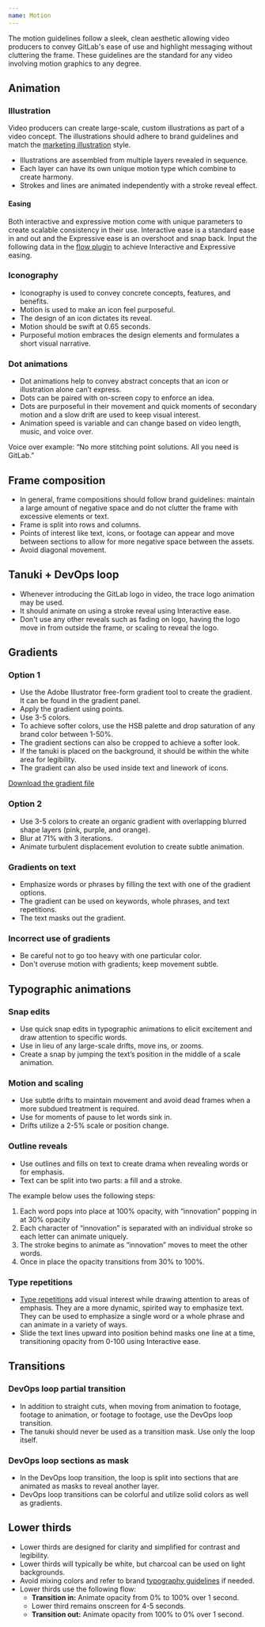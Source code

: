 ```yaml
---
name: Motion
---
```


The motion guidelines follow a sleek, clean aesthetic allowing video producers to convey GitLab's ease of use and highlight messaging without cluttering the frame. These guidelines are the standard for any video involving motion graphics to any degree.

## Animation

### Illustration

Video producers can create large-scale, custom illustrations as part of a video concept. The illustrations should adhere to brand guidelines and match the [marketing illustration](/brand-design/marketing-illustrations) style.
- Illustrations are assembled from multiple layers revealed in sequence.
- Each layer can have its own unique motion type which combine to create harmony.
- Strokes and lines are animated independently with a stroke reveal effect.

<figure-img alt="Deconstructed layered illustration animation example with motion details" label="Illustration animation example" src="/img/brand/illustration-animation-deconstructed.png"></figure-img>

<vimeo-player title="Illustration" video-id="791344150"></vimeo-player>

#### Easing

Both interactive and expressive motion come with unique parameters to create scalable consistency in their use. Interactive ease is a standard ease in and out and the Expressive ease is an overshoot and snap back. Input the following data in the [flow plugin](https://aescripts.com/flow/) to achieve Interactive and Expressive easing.

<figure-img alt="Illustration easing example with After Effects specs" label="Illustration easing example" src="/img/brand/illustration-easing-specs.svg" width="480"></figure-img>

### Iconography

- Iconography is used to convey concrete concepts, features, and benefits.
- Motion is used to make an icon feel purposeful.
- The design of an icon dictates its reveal.
- Motion should be swift at 0.65 seconds.
- Purposeful motion embraces the design elements and formulates a short visual narrative.

<vimeo-player video-id="791341802"></vimeo-player>

### Dot animations

- Dot animations help to convey abstract concepts that an icon or illustration alone can’t express.
- Dots can be paired with on-screen copy to enforce an idea.
- Dots are purposeful in their movement and quick moments of secondary motion and a slow drift are used to keep visual interest.
- Animation speed is variable and can change based on video length, music, and voice over.

Voice over example: “No more stitching point solutions. All you need is GitLab.”

<vimeo-player title="Dot animations" video-id="791329958"></vimeo-player>

## Frame composition

- In general, frame compositions should follow brand guidelines: maintain a large amount of negative space and do not clutter the frame with excessive elements or text.
- Frame is split into rows and columns.
- Points of interest like text, icons, or footage can appear and move between sections to allow for more negative space between the assets.
- Avoid diagonal movement.

<vimeo-player title="Frame composition" video-id="791336183"></vimeo-player>


## Tanuki + DevOps loop

- Whenever introducing the GitLab logo in video, the trace logo animation may be used.
- It should animate on using a stroke reveal using Interactive ease.
- Don't use any other reveals such as fading on logo, having the logo move in from outside the frame, or scaling to reveal the logo.

<vimeo-player title="Tanuki" video-id="791334272"></vimeo-player>

## Gradients

### Option 1

- Use the Adobe Illustrator free-form gradient tool to create the gradient. It can be found in the gradient panel.
- Apply the gradient using points.
- Use 3-5 colors.
- To achieve softer colors, use the HSB palette and drop saturation of any brand color between 1-50%.
- The gradient sections can also be cropped to achieve a softer look.
- If the tanuki is placed on the background, it should be within the white area for legibility.
- The gradient can also be used inside text and linework of icons.

[Download the gradient file](https://drive.google.com/file/d/13PPVVsDp6ySALH-14pQrzcDXYWD6qRwU/view) 

<figure-img alt="4 color, soft gradient example with motion details" label="Gradient example" src="/img/brand/gradient-1.png"></figure-img>

### Option 2

- Use 3-5 colors to create an organic gradient with overlapping blurred shape layers (pink, purple, and orange).
- Blur at 71% with 3 iterations.
- Animate turbulent displacement evolution to create subtle animation.

<figure-img alt="3-5 color, organic gradient example with subtle animation" label="Gradient example" src="/img/brand/gradient-2.png"></figure-img>

### Gradients on text

- Emphasize words or phrases by filling the text with one of the gradient options.
- The gradient can be used on keywords, whole phrases, and text repetitions.
- The text masks out the gradient.

<figure-img alt="Example of gradient masked over text" label="Gradient text example" src="/img/brand/gradient-type.png"></figure-img>

### Incorrect use of gradients

- Be careful not to go too heavy with one particular color.
- Don't overuse motion with gradients; keep movement subtle.

## Typographic animations

### Snap edits

- Use quick snap edits in typographic animations to elicit excitement and draw attention to specific words.
- Use in lieu of any large-scale drifts, move ins, or zooms.
- Create a snap by jumping the text’s position in the middle of a scale animation.

<vimeo-player title="Snap edits" video-id="791341810"></vimeo-player>

### Motion and scaling

- Use subtle drifts to maintain movement and avoid dead frames when a more subdued treatment is required.
- Use for moments of pause to let words sink in.
- Drifts utilize a 2-5% scale or position change.

<vimeo-player title="Drifts" video-id="791341794"></vimeo-player>

### Outline reveals

- Use outlines and fills on text to create drama when revealing words or for emphasis.
- Text can be split into two parts: a fill and a stroke.

The example below uses the following steps:

1. Each word pops into place at 100% opacity, with  “innovation” popping in at 30% opacity
1. Each character of “innovation” is separated with an individual stroke so each letter can animate uniquely.
1. The stroke begins to animate as “innovation” moves to meet the other words.
1. Once in place the opacity transitions from 30% to 100%.

<figure-img alt="Three frames showing text revealed by a stroke outline" label="Outline reveals example" src="/img/brand/outline-reveal-tech-spec.png"></figure-img>

<vimeo-player title="Text outlines" video-id="791331656"></vimeo-player>

### Type repetitions

- [Type repetitions](https://design.gitlab.com/brand-design/typography#type-repetitions) add visual interest while drawing attention to areas of emphasis. They are a more dynamic, spirited way to emphasize text. They can be used to emphasize a single word or a whole phrase and can animate in a variety of ways.
- Slide the text lines upward into position behind masks one line at a time, transitioning opacity from 0-100 using Interactive ease.

<vimeo-player title="Type repetitions" video-id="791340089"></vimeo-player>

<figure-img alt="Type repetition with breakdown specs" label="Type repetitions" src="/img/brand/type-repetition-motion.svg"></figure-img>

<vimeo-player title="Type repetitions" video-id="791340089"></vimeo-player>

## Transitions

### DevOps loop partial transition

- In addition to straight cuts, when moving from animation to footage, footage to animation, or footage to footage, use the DevOps loop transition.
- The tanuki should never be used as a transition mask. Use only the loop itself.

<vimeo-player title="Partial transition" video-id="791341092"></vimeo-player>

### DevOps loop sections as mask

- In the DevOps loop transition, the loop is split into sections that are animated as masks to reveal another layer.
- DevOps loop transitions can be colorful and utilize solid colors as well as gradients.

<vimeo-player title="Masked transition" video-id="795681210"></vimeo-player>

## Lower thirds

- Lower thirds are designed for clarity and simplified for contrast and legibility.
- Lower thirds will typically be white, but charcoal can be used on light backgrounds.
- Avoid mixing colors and refer to brand [typography guidelines](https://design.gitlab.com/brand-design/typography) if needed.
- Lower thirds use the following flow:
  - **Transition in:** Animate opacity from 0% to 100% over 1 second.
  - Lower third remains onscreen for 4-5 seconds. 
  - **Transition out:** Animate opacity from 100% to 0% over 1 second.

<vimeo-player title="Masked transition" video-id="791331388"></vimeo-player>

<figure-img alt="Lower thirds motion example with specs" label="Lower thirds example" src="/img/brand/lower-thirds-sample.png"></figure-img>



